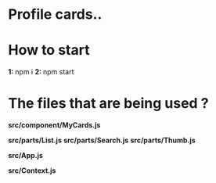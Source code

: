 # Profile cards..

# How to start
<b>1: </b>npm i
<b>2: </b>npm start


# The files that are being used ?
<b>src/component/MyCards.js</b>

<b>src/parts/List.js</b>
<b>src/parts/Search.js</b>
<b>src/parts/Thumb.js</b>

<b>src/App.js</b>

<b>src/Context.js</b>
